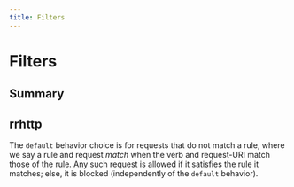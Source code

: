 ```yaml
---
title: Filters
---
```


# Filters

## Summary

## rrhttp

The `default` behavior choice is for requests that do not match a rule,
where we say a rule and request *match* when the verb and request-URI match those
of the rule. Any such request is allowed if it satisfies the rule it matches;
else, it is blocked (independently of the `default` behavior).
